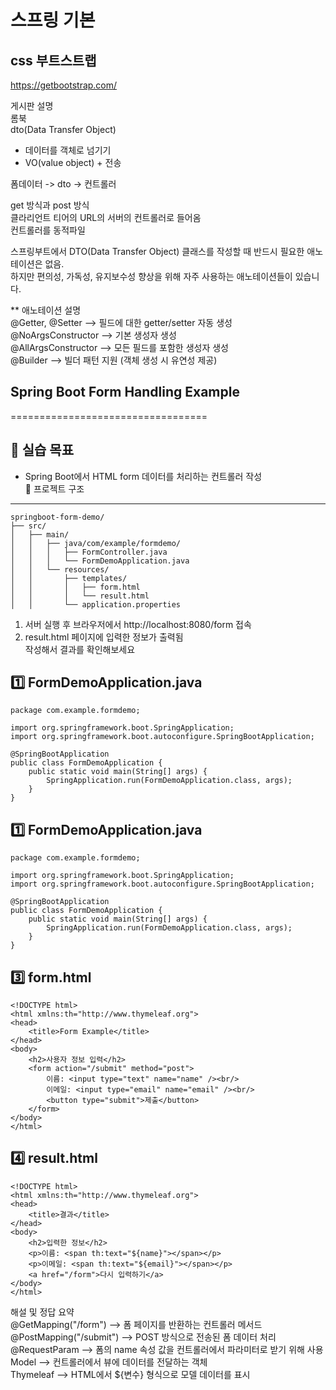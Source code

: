 # 스프링 기본 

## css 부트스트랩
https://getbootstrap.com/   
   
게시판 설명      
롬북   
dto(Data Transfer Object)       
- 데이터를 객체로 넘기기   
- VO(value object) + 전송   
      
폼데이터 -> dto -> 컨트롤러    
   
get 방식과 post 방식   
클라리언트 티어의 URL의 서버의 컨트롤러로 들어옴   
컨트롤러를 동적파일   
   
스프링부트에서 DTO(Data Transfer Object) 클래스를 작성할 때 반드시 필요한 애노테이션은 없음.   
하지만 편의성, 가독성, 유지보수성 향상을 위해 자주 사용하는 애노테이션들이 있습니다.      
   
** 애노테이션 설명   
@Getter, @Setter	 --> 필드에 대한 getter/setter 자동 생성   
@NoArgsConstructor --> 기본 생성자 생성   
@AllArgsConstructor --> 모든 필드를 포함한 생성자 생성   
@Builder --> 빌더 패턴 지원 (객체 생성 시 유연성 제공)   



## Spring Boot Form Handling Example   
==================================   
   
🧪 실습 목표   
-------------   
- Spring Boot에서 HTML form 데이터를 처리하는 컨트롤러 작성   
📁 프로젝트 구조   
----------------   
    springboot-form-demo/   
    ├── src/   
    │   ├── main/   
    │   │   ├── java/com/example/formdemo/   
    │   │   │   ├── FormController.java   
    │   │   │   └── FormDemoApplication.java   
    │   │   └── resources/   
    │   │       ├── templates/   
    │   │       │   ├── form.html   
    │   │       │   └── result.html   
    │   │       └── application.properties   
    
1. 서버 실행 후 브라우저에서 http://localhost:8080/form 접속     
2. result.html 페이지에 입력한 정보가 출력됨   
작성해서 결과를 확인해보세요   
   
1️⃣ FormDemoApplication.java   
----------------------------   
    package com.example.formdemo;   
    
    import org.springframework.boot.SpringApplication;   
    import org.springframework.boot.autoconfigure.SpringBootApplication;   
    
    @SpringBootApplication   
    public class FormDemoApplication {   
        public static void main(String[] args) {   
            SpringApplication.run(FormDemoApplication.class, args);   
        }   
    }   
    
1️⃣ FormDemoApplication.java   
----------------------------   
    package com.example.formdemo;   
    
    import org.springframework.boot.SpringApplication;   
    import org.springframework.boot.autoconfigure.SpringBootApplication;   
    
    @SpringBootApplication   
    public class FormDemoApplication {   
        public static void main(String[] args) {   
            SpringApplication.run(FormDemoApplication.class, args);   
        }   
    }   

3️⃣ form.html   
-------------
    <!DOCTYPE html>   
    <html xmlns:th="http://www.thymeleaf.org">   
    <head>   
        <title>Form Example</title>   
    </head>   
    <body>   
        <h2>사용자 정보 입력</h2>   
        <form action="/submit" method="post">   
            이름: <input type="text" name="name" /><br/>   
            이메일: <input type="email" name="email" /><br/>   
            <button type="submit">제출</button>   
        </form>   
    </body>   
    </html>   

4️⃣ result.html   
----------------   

    <!DOCTYPE html>   
    <html xmlns:th="http://www.thymeleaf.org">   
    <head>   
        <title>결과</title>   
    </head>   
    <body>   
        <h2>입력한 정보</h2>   
        <p>이름: <span th:text="${name}"></span></p>   
        <p>이메일: <span th:text="${email}"></span></p>   
        <a href="/form">다시 입력하기</a>   
    </body>   
    </html>   

해설 및 정답 요약   
 @GetMapping("/form") --> 폼 페이지를 반환하는 컨트롤러 메서드    
 @PostMapping("/submit") --> POST 방식으로 전송된 폼 데이터 처리    
 @RequestParam  -->  폼의 name 속성 값을 컨트롤러에서 파라미터로 받기 위해 사용    
 Model  -->  컨트롤러에서 뷰에 데이터를 전달하는 객체    
 Thymeleaf  -->  HTML에서 ${변수} 형식으로 모델 데이터를 표시   
   